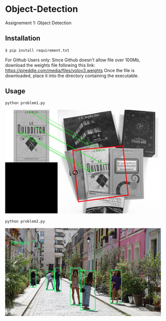 # Object-Detection
Assignement 1: Object Detection

## Installation

```bash
$ pip install requirement.txt
```

For Github Users only:
Since Github doesn't allow file over 100Mb, download the weights file following this link: https://pjreddie.com/media/files/yolov3.weights
Once the file is downloaded, place it into the directory containing the executable.
## Usage

```bash
python problem1.py
```
![alt text](./problem1.jpg)

```bash
python problem2.py
```

![alt text](./problem2.jpg)